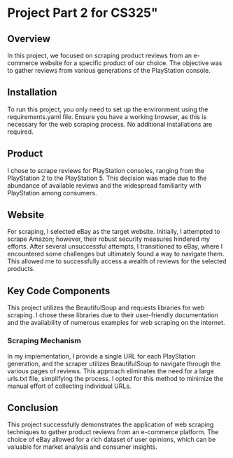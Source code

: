# Project Part 2 for CS325" 

## Overview

In this project, we focused on scraping product reviews from an e-commerce website for a specific product of our choice. The objective was to gather reviews from various generations of the PlayStation console.

## Installation

To run this project, you only need to set up the environment using the requirements.yaml file. Ensure you have a working browser, as this is necessary for the web scraping process. No additional installations are required.

## Product

I chose to scrape reviews for PlayStation consoles, ranging from the PlayStation 2 to the PlayStation 5. This decision was made due to the abundance of available reviews and the widespread familiarity with PlayStation among consumers.

## Website

For scraping, I selected eBay as the target website. Initially, I attempted to scrape Amazon; however, their robust security measures hindered my efforts. After several unsuccessful attempts, I transitioned to eBay, where I encountered some challenges but ultimately found a way to navigate them. This allowed me to successfully access a wealth of reviews for the selected products.

## Key Code Components

This project utilizes the BeautifulSoup and requests libraries for web scraping. I chose these libraries due to their user-friendly documentation and the availability of numerous examples for web scraping on the internet.

### Scraping Mechanism

In my implementation, I provide a single URL for each PlayStation generation, and the scraper utilizes BeautifulSoup to navigate through the various pages of reviews. This approach eliminates the need for a large urls.txt file, simplifying the process. I opted for this method to minimize the manual effort of collecting individual URLs.

## Conclusion

This project successfully demonstrates the application of web scraping techniques to gather product reviews from an e-commerce platform. The choice of eBay allowed for a rich dataset of user opinions, which can be valuable for market analysis and consumer insights.




